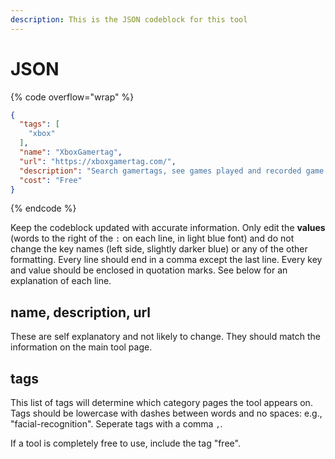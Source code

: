 ```yaml
---
description: This is the JSON codeblock for this tool
---
```


# JSON

{% code overflow="wrap" %}
```json
{
  "tags": [
    "xbox"
  ],
  "name": "XboxGamertag",
  "url": "https://xboxgamertag.com/",
  "description": "Search gamertags, see games played and recorded game clips",
  "cost": "Free"
}
```
{% endcode %}

Keep the codeblock updated with accurate information. Only edit the **values** (words to the right of the `:` on each line, in light blue font) and do not change the key names (left side, slightly darker blue) or any of the other formatting. Every line should end in a comma except the last line. Every key and value should be enclosed in quotation marks. See below for an explanation of each line.&#x20;

## name, description, url

These are self explanatory and not likely to change. They should match the information on the main tool page.

## tags

This list of tags will determine which category pages the tool appears on. Tags should be lowercase with dashes between words and no spaces: e.g., "facial-recognition". Seperate tags with a comma `,`.

If a tool is completely free to use, include the tag "free".


